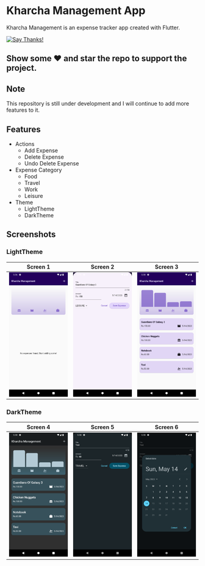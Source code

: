 # Kharcha Management App

Kharcha Management is an expense tracker app created with Flutter.

[![Say Thanks!](https://img.shields.io/badge/Say%20Thanks-!-1EAEDB.svg)](https://saythanks.io/to/mohak1283)

## Show some :heart: and star the repo to support the project.

## Note
This repository is still under development and I will continue to add more features to it.

## Features

 * Actions
   * Add Expense
   * Delete Expense
   * Undo Delete Expense 
 * Expense Category
   * Food
   * Travel
   * Work
   * Leisure
 * Theme
    * LightTheme
    * DarkTheme
 
 
 
## Screenshots


### LightTheme

Screen 1               |  Screen 2                         | Screen 3        
:-------------------------:|:-------------------------:|:-------------------------:|
![](Screenshots/Screenshot_1684065383.png)|![](Screenshots/Screenshot_1684065418.png)|![](Screenshots/Screenshot_1684065624.png)|



### DarkTheme

Screen 4                   |              Screen 5               |  Screen 6     
:-------------------------:|:-------------------------:|:-------------------------:
![](Screenshots/Screenshot_1684065631.png)|![](Screenshots/Screenshot_1684065651.png)|![](Screenshots/Screenshot_1684065656.png)

